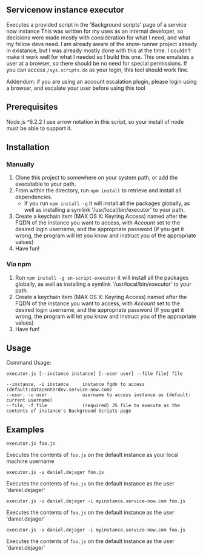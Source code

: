 ## Servicenow instance executor
Executes a provided script in the 'Background scripts' page of a service now instance
This was written for my uses as an internal developer, so decisions were made mostly with 
consideration for what I need, and what my fellow devs need.
I am already aware of the snow-runner project already in existance, but I  was already 
mostly done with this at the time. I couldn't make it work well for what I needed so
I build this one.
This one emulates a user at a browser, so there should be no need for special
permissions. If you can access `/sys.scripts.do` as your login, this tool should work fine.



Addendum: if you are using an account escalation plugin, please login using a browser, 
and escalate your user before using this tool

## Prerequisites
Node.js ^6.2.2
I use arrow notation in this script, so your install of node must be able to support it.

## Installation
### Manually
1. Clone this project to somewhere on your system path, or add the executable to your path.
2. From within the directory, run `npm install` to retrieve and install all dependencies.
    - If you run `npm install -g` it will install all the packages globally, as well as
    installing a symlink '/usr/local/bin/executor' to your path.
3. Create a keychain item (MAX OS X: Keyring Access) named after the FQDN of the instance you
    want to access, with *Account* set to the desired login username, and the appropriate password
     (If you get it wrong, the program will let you know and instruct you of the appropriate values)
4. Have fun!

### Via npm
1. Run `npm install -g sn-script-executor` it will install all the packages globally, as well as
    installing a symlink '/usr/local/bin/executor' to your path.
2. Create a keychain item (MAX OS X: Keyring Access) named after the FQDN of the instance you
    want to access, with *Account* set to the desired login username, and the appropriate password
     (If you get it wrong, the program will let you know and instruct you of the appropriate values)
4. Have fun!

## Usage
Command Usage:
    
    executor.js [--instance instance] [--user user] --file file| file

    --instance, -i instance     instance fqdn to access (default:datacenterdev.service-now.com)
    --user, -u user             username to access instance as (default: current username)
    --file, -f file             (required) JS file to execute as the contents of instance's Background Scripts page

## Examples
    executor.js foo.js
Executes the contents of `foo.js` on the default instance as your local machine username

    executor.js -u daniel.dejager foo.js
Executes the contents of `foo.js` on the default instance as the user 'daniel.dejager'

    executor.js -u daniel.dejager -i myinstance.service-now.com foo.js
Executes the contents of `foo.js` on the default instance as the user 'daniel.dejager'

    executor.js -u daniel.dejager -i myinstance.service-now.com foo.js
Executes the contents of `foo.js` on the default instance as the user 'daniel.dejager'

